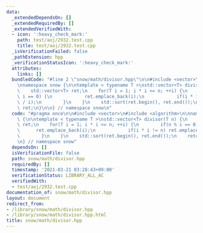```yaml
---
data:
  _extendedDependsOn: []
  _extendedRequiredBy: []
  _extendedVerifiedWith:
  - icon: ':heavy_check_mark:'
    path: test/aoj/2932.test.cpp
    title: test/aoj/2932.test.cpp
  _isVerificationFailed: false
  _pathExtension: hpp
  _verificationStatusIcon: ':heavy_check_mark:'
  attributes:
    links: []
  bundledCode: "#line 2 \"snow/math/divisor.hpp\"\n\n#include <vector>\n#include <algorithm>\n\
    \nnamespace snow {\n\ntemplate < typename T >\nstd::vector<T> divisor(T n) {\n\
    \    std::vector<T> ret;\n    for(T i = 1; i * i <= n; ++i) {\n        if(n %\
    \ i == 0) {\n            ret.emplace_back(i);\n            if(i * i != n) ret.emplace_back(n\
    \ / i);\n        }\n    }\n    std::sort(ret.begin(), ret.end());\n    return\
    \ ret;\n}\n\n} // namespace snow\n"
  code: "#pragma once\n\n#include <vector>\n#include <algorithm>\n\nnamespace snow\
    \ {\n\ntemplate < typename T >\nstd::vector<T> divisor(T n) {\n    std::vector<T>\
    \ ret;\n    for(T i = 1; i * i <= n; ++i) {\n        if(n % i == 0) {\n      \
    \      ret.emplace_back(i);\n            if(i * i != n) ret.emplace_back(n / i);\n\
    \        }\n    }\n    std::sort(ret.begin(), ret.end());\n    return ret;\n}\n\
    \n} // namespace snow"
  dependsOn: []
  isVerificationFile: false
  path: snow/math/divisor.hpp
  requiredBy: []
  timestamp: '2021-03-21 03:28:43+09:00'
  verificationStatus: LIBRARY_ALL_AC
  verifiedWith:
  - test/aoj/2932.test.cpp
documentation_of: snow/math/divisor.hpp
layout: document
redirect_from:
- /library/snow/math/divisor.hpp
- /library/snow/math/divisor.hpp.html
title: snow/math/divisor.hpp
---
```

